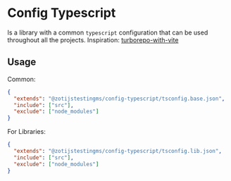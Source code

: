 # Config Typescript

Is a library with a common `typescript` configuration that can be used throughout all the projects.
Inspiration: [turborepo-with-vite](https://github.com/vercel/turbo/tree/main/examples/with-vite)

## Usage

Common:

```json
{
  "extends": "@zotijstestingms/config-typescript/tsconfig.base.json",
  "include": ["src"],
  "exclude": ["node_modules"]
}
```

For Libraries:

```json
{
  "extends": "@zotijstestingms/config-typescript/tsconfig.lib.json",
  "include": ["src"],
  "exclude": ["node_modules"]
}
```
